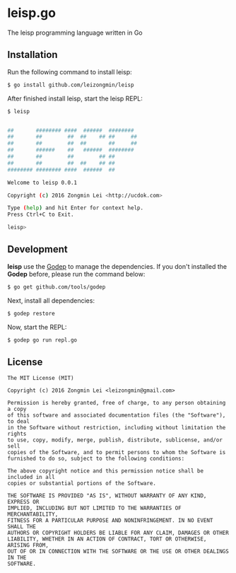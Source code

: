 # leisp.go
The leisp programming language written in Go


## Installation

Run the following command to install leisp:

```bash
$ go install github.com/leizongmin/leisp
```

After finished install leisp, start the leisp REPL:

```bash
$ leisp


##       ######## ####  ######  ########
##       ##        ##  ##    ## ##     ##
##       ##        ##  ##       ##     ##
##       ######    ##   ######  ########
##       ##        ##        ## ##
##       ##        ##  ##    ## ##
######## ######## ####  ######  ##

Welcome to leisp 0.0.1

Copyright (c) 2016 Zongmin Lei <http://ucdok.com>

Type (help) and hit Enter for context help.
Press Ctrl+C to Exit.

leisp>
```


## Development

**leisp** use the [Godep](https://github.com/tools/godep) to manage the dependencies.
If you don't installed the **Godep** before, please run the command below:

```bash
$ go get github.com/tools/godep
```

Next, install all dependencies:

```bash
$ godep restore
```

Now, start the REPL:

```bash
$ godep go run repl.go
```


## License

```
The MIT License (MIT)

Copyright (c) 2016 Zongmin Lei <leizongmin@gmail.com>

Permission is hereby granted, free of charge, to any person obtaining a copy
of this software and associated documentation files (the "Software"), to deal
in the Software without restriction, including without limitation the rights
to use, copy, modify, merge, publish, distribute, sublicense, and/or sell
copies of the Software, and to permit persons to whom the Software is
furnished to do so, subject to the following conditions:

The above copyright notice and this permission notice shall be included in all
copies or substantial portions of the Software.

THE SOFTWARE IS PROVIDED "AS IS", WITHOUT WARRANTY OF ANY KIND, EXPRESS OR
IMPLIED, INCLUDING BUT NOT LIMITED TO THE WARRANTIES OF MERCHANTABILITY,
FITNESS FOR A PARTICULAR PURPOSE AND NONINFRINGEMENT. IN NO EVENT SHALL THE
AUTHORS OR COPYRIGHT HOLDERS BE LIABLE FOR ANY CLAIM, DAMAGES OR OTHER
LIABILITY, WHETHER IN AN ACTION OF CONTRACT, TORT OR OTHERWISE, ARISING FROM,
OUT OF OR IN CONNECTION WITH THE SOFTWARE OR THE USE OR OTHER DEALINGS IN THE
SOFTWARE.
```
